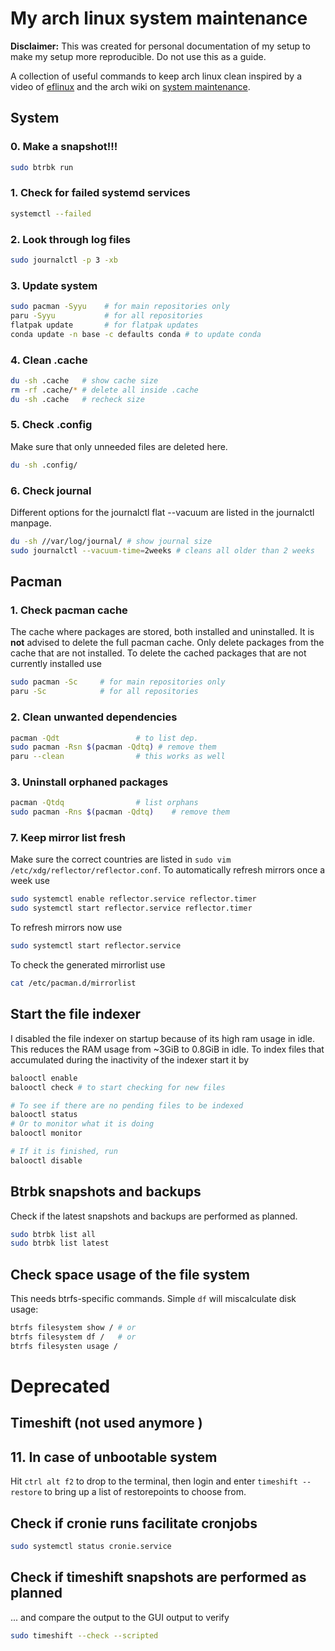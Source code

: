 # My arch linux system maintenance
**Disclaimer:** This was created for personal documentation of my setup to make my setup more reproducible. Do not use this as a guide.

A collection of useful commands to keep arch linux clean inspired by a video of [eflinux](https://www.youtube.com/watch?v=wwSkFi3h2nI) and the arch wiki on [system maintenance](https://wiki.archlinux.org/title/System_maintenance).

## System

### 0. Make a snapshot!!!
```sh
sudo btrbk run
```
### 1. Check for failed systemd services
```sh
systemctl --failed
```

### 2. Look through log files
```sh
sudo journalctl -p 3 -xb
```

### 3. Update system
```sh
sudo pacman -Syyu    # for main repositories only
paru -Syyu           # for all repositories
flatpak update       # for flatpak updates
conda update -n base -c defaults conda # to update conda 
```
### 4. Clean .cache
```sh
du -sh .cache   # show cache size
rm -rf .cache/* # delete all inside .cache
du -sh .cache   # recheck size
```

### 5. Check .config
Make sure that only unneeded files are deleted here.
```sh
du -sh .config/
```

### 6. Check journal
Different options for the journalctl flat --vacuum are listed in the journalctl manpage.
```sh
du -sh //var/log/journal/ # show journal size
sudo journalctl --vacuum-time=2weeks # cleans all older than 2 weeks
```

## Pacman
### 1. Check pacman cache
The  cache where packages are stored, both installed and uninstalled. It is **not** advised to delete the full pacman cache. Only delete packages from the cache that are not installed.
To delete the cached packages that are not currently installed use
```sh
sudo pacman -Sc     # for main repositories only
paru -Sc            # for all repositories
```

### 2. Clean unwanted dependencies
```sh
pacman -Qdt                 # to list dep.
sudo pacman -Rsn $(pacman -Qdtq) # remove them
paru --clean                # this works as well
```

### 3. Uninstall orphaned packages
```sh
pacman -Qtdq                # list orphans
sudo pacman -Rns $(pacman -Qdtq)    # remove them
```

### 7. Keep mirror list fresh
Make sure the correct countries are listed in `sudo vim /etc/xdg/reflector/reflector.conf`. To automatically refresh mirrors once a week use
```sh
sudo systemctl enable reflector.service reflector.timer
sudo systemctl start reflector.service reflector.timer
```
To refresh mirrors now use
```sh
sudo systemctl start reflector.service
```
To check the generated mirrorlist use 
```sh
cat /etc/pacman.d/mirrorlist
```

## Start the file indexer
I disabled the file indexer on startup because of its high ram usage in idle. 
This reduces the RAM usage from ~3GiB to 0.8GiB in idle.
To index files that accumulated during the inactivity of the indexer start it by
```sh
balooctl enable
balooctl check # to start checking for new files

# To see if there are no pending files to be indexed
balooctl status
# Or to monitor what it is doing
balooctl monitor

# If it is finished, run
balooctl disable
```

## Btrbk snapshots and backups
Check if the latest snapshots and backups are performed as planned.
```sh
sudo btrbk list all
sudo btrbk list latest
```

## Check space usage of the file system
This needs btrfs-specific commands. Simple `df` will miscalculate disk usage:
```sh
btrfs filesystem show / # or
btrfs filesystem df /   # or
btrfs filesysten usage /
```

# Deprecated
## Timeshift (not used anymore )
## 11. In case of unbootable system
Hit `ctrl alt f2` to drop to the terminal, then login and enter `timeshift --restore` to bring up a list of restorepoints to choose from.

## Check if cronie runs facilitate cronjobs
```sh
sudo systemctl status cronie.service
```

## Check if timeshift snapshots are performed as planned
... and compare the output to the GUI output to verify
```sh
sudo timeshift --check --scripted
```
